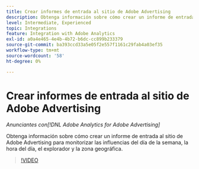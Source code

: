 ```yaml
---
title: Crear informes de entrada al sitio de Adobe Advertising
description: Obtenga información sobre cómo crear un informe de entrada al sitio de Adobe Advertising para monitorizar las influencias del día de la semana, la hora del día, el explorador y la zona geográfica.
level: Intermediate, Experienced
topic: Integrations
feature: Integration with Adobe Analytics
exl-id: a0a4e465-4e4b-4b72-b6dc-cc899b233379
source-git-commit: ba393ccd33a5e05f2e557f1161c29fab4a03ef35
workflow-type: tm+mt
source-wordcount: '58'
ht-degree: 0%

---
```


# Crear informes de entrada al sitio de Adobe Advertising

*Anunciantes con[!DNL Adobe Analytics for Adobe Advertising]*

Obtenga información sobre cómo crear un informe de entrada al sitio de Adobe Advertising para monitorizar las influencias del día de la semana, la hora del día, el explorador y la zona geográfica.

>[!VIDEO](https://video.tv.adobe.com/v/33921)
